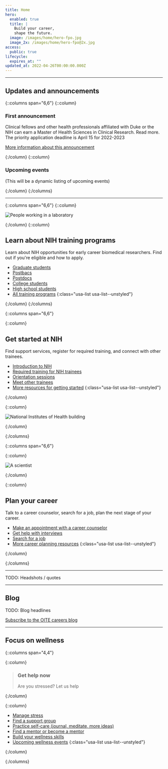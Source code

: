 ```yaml
---
title: Home
hero:
  enabled: true
  title: |
    Build your career,
    shape the future.
  image: /images/home/hero-fpo.jpg
  image_2x: /images/home/hero-fpo@2x.jpg
access:
  public: true
lifecycle:
  expires_at: ""
updated_at: 2022-04-26T00:00:00.000Z
---
```


---

## Updates and announcements

{::columns span="6,6"}
{::column}
### First announcement

Clinical fellows and other health professionals affiliated with Duke or the NIH can earn a Master of Health Sciences in Clinical Research. Read more. The priority application deadline is April 15 for 2022-2023

[More information about this announcement](#test)

{:/column}
{::column}

### Upcoming events

(This will be a dynamic listing of upcoming events)

{:/column}
{:/columns}

---

{::columns span="6,6"}
{::column}

![People working in a laboratory](/images/home/lab01.jpg)


{:/column}
{::column}

## Learn about NIH training programs

Learn about NIH opportunities for early career biomedical researchers. Find out if you're eligible and how to apply.

- [Graduate students](#TODO)
- [Postbacs](#TODO)
- [Postdocs](#TODO)
- [College students](#TODO)
- [High school students](#TODO)
- [All training programs](#TODO)
{:class="usa-list usa-list--unstyled"}

{:/column}
{:/columns}

{::columns span="6,6"}

{::column}

## Get started at NIH

Find support services, register for required training, and connect with other trainees.

- [Introduction to NIH](#TODO)
- [Required training for NIH trainees](#TODO)
- [Orientation sessions](#TODO)
- [Meet other trainees](#TODO)
- [More resources for getting started](#TODO)
{:class="usa-list usa-list--unstyled"}

{:/column}

{::column}

![National Institutes of Health building](/images/home/nih01.jpg)

{:/column}

{:/columns}

{::columns span="6,6"}

{::column}

![A scientist](/images/home/scientist01.jpg)

{:/column}

{::column}

## Plan your career

Talk to a career counselor, search for a job, plan the next stage of your career.

- [Make an appointment with a career counselor](#TODO)
- [Get help with interviews](#TODO)
- [Search for a job](#TODO)
- [More career planning resources](#TODO)
{:class="usa-list usa-list--unstyled"}


{:/column}

{:/columns}

---

TODO: Headshots / quotes

---

## Blog

TODO: Blog headlines

[Subscribe to the OITE careers blog](#TODO)

---

## Focus on wellness

{::columns span="4,4"}

{::column}

> ### Get help now
> Are you stressed?
> Let us help

{:/column}

{::column}

- [Manage stress](#TODO)
- [Find a support group](#TODO)
- [Practice self-care (journal, meditate, more ideas)](#TODO)
- [Find a mentor or become a mentor](#TODO)
- [Build your wellness skills](#TODO)
- [Upcoming wellness events](#TODO)
{:class="usa-list usa-list--unstyled"}

{:/column}

{:/columns}

